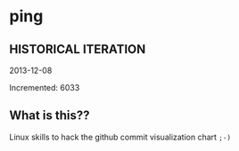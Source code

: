 # ping

## HISTORICAL ITERATION
2013-12-08

Incremented: 6033

## What is this?? 
Linux skills to hack the github commit visualization chart `;-)`
